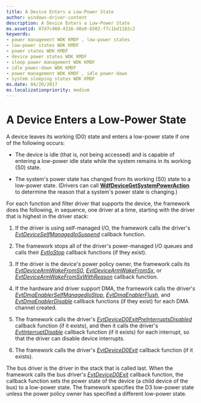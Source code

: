```yaml
---
title: A Device Enters a Low-Power State
author: windows-driver-content
description: A Device Enters a Low-Power State
ms.assetid: 07d7c460-4316-40a9-b502-f7c1bd1182c2
keywords:
- power management WDK KMDF , low-power states
- low-power states WDK KMDF
- power states WDK KMDF
- device power states WDK KMDF
- sleep power management WDK KMDF
- idle power-down WDK KMDF
- power management WDK KMDF , idle power-down
- system sleeping states WDK KMDF
ms.date: 04/20/2017
ms.localizationpriority: medium
---
```


# A Device Enters a Low-Power State


A device leaves its working (D0) state and enters a low-power state if one of the following occurs:

-   The device is idle (that is, not being accessed) and is capable of entering a low-power idle state while the system remains in its working (S0) state.

-   The system's power state has changed from its working (S0) state to a low-power state. (Drivers can call [**WdfDeviceGetSystemPowerAction**](https://msdn.microsoft.com/library/windows/hardware/ff546022) to determine the reason that a system's power state is changing.)

For each function and filter driver that supports the device, the framework does the following, in sequence, one driver at a time, starting with the driver that is highest in the driver stack:

1.  If the driver is using self-managed I/O, the framework calls the driver's [*EvtDeviceSelfManagedIoSuspend*](https://msdn.microsoft.com/library/windows/hardware/ff540907) callback function.

2.  The framework stops all of the driver's power-managed I/O queues and calls their [*EvtIoStop*](https://msdn.microsoft.com/library/windows/hardware/ff541788) callback functions (if they exist).

3.  If the driver is the device's power policy owner, the framework calls its [*EvtDeviceArmWakeFromS0*](https://msdn.microsoft.com/library/windows/hardware/ff540843), [*EvtDeviceArmWakeFromSx*](https://msdn.microsoft.com/library/windows/hardware/ff540844), or [*EvtDeviceArmWakeFromSxWithReason*](https://msdn.microsoft.com/library/windows/hardware/ff540846) callback function.

4.  If the hardware and driver support DMA, the framework calls the driver's [*EvtDmaEnablerSelfManagedIoStop*](https://msdn.microsoft.com/library/windows/hardware/ff541677), [*EvtDmaEnablerFlush*](https://msdn.microsoft.com/library/windows/hardware/ff541655), and [*EvtDmaEnablerDisable*](https://msdn.microsoft.com/library/windows/hardware/ff540927) callback functions (if they exist) for each DMA channel created.

5.  The framework calls the driver's [*EvtDeviceD0ExitPreInterruptsDisabled*](https://msdn.microsoft.com/library/windows/hardware/ff540856) callback function (if it exists), and then it calls the driver's [*EvtInterruptDisable*](https://msdn.microsoft.com/library/windows/hardware/ff541714) callback function (if it exists) for each interrupt, so that the driver can disable device interrupts.

6.  The framework calls the driver's [*EvtDeviceD0Exit*](https://msdn.microsoft.com/library/windows/hardware/ff540855) callback function (if it exists).

The bus driver is the driver in the stack that is called last. When the framework calls the bus driver's [*EvtDeviceD0Exit*](https://msdn.microsoft.com/library/windows/hardware/ff540855) callback function, the callback function sets the power state of the device (a child device of the bus) to a low-power state. The framework specifies the D3 low-power state unless the power policy owner has specified a different low-power state.

 

 





